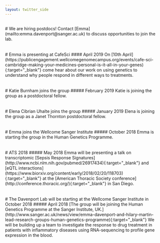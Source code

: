 ```yaml
---
layout: twitter_side
---
```

<br>
# We are hiring postdocs!
Contact [Emma](mailto:emma.davenport@sanger.ac.uk) to discuss opportunities to join the lab.
<br>
<br>
<br>
# Emma is presenting at CafeSci
#### April 2019
On [10th April](https://publicengagement.wellcomegenomecampus.org/events/cafe-sci-cambridge-making-your-medicines-personal-is-it-all-in-your-genes){:target="_blank"} come hear about our work on using genetics to understand why people respond in different ways to treatments.
<br>
<br>
<br>
# Katie Burnham joins the group
##### February 2019
Katie is joining the group as a postdoctoral fellow.
<br>
<br>
<br>
# Elena Cibrian Uhalte joins the group
##### January 2019
Elena is joining the group as a Janet Thornton postdoctoral fellow.
<br>
<br>
<br>
# Emma joins the Wellcome Sanger Institute
##### October 2018
Emma is starting the group in the Human Genetics Programme.
<br>
<br>
<br>
# ATS 2018
##### May 2018
Emma will be presenting a talk on transcriptomic [Sepsis Response Signatures](http://www.ncbi.nlm.nih.gov/pubmed/26917434){:target="_blank"} and [eQTL interactions](https://www.biorxiv.org/content/early/2018/02/20/118703){:target="_blank"} at the [American Thoracic Society conference](http://conference.thoracic.org/){:target="_blank"} in San Diego.
<br>
<br>
<br>
# The Davenport Lab will be starting at the Wellcome Sanger Institute in October 2018
##### April 2018
[The group will be joining the Human Genetics Programme at the Sanger Institute, UK.](http://www.sanger.ac.uk/news/view/emma-davenport-and-hilary-martin-lead-research-groups-human-genetics-programme){:target="_blank"}  We will be building up a team to investigate the response to drug treatment in patients with inflammatory diseases using RNA-sequencing to profile gene expression in the blood.
